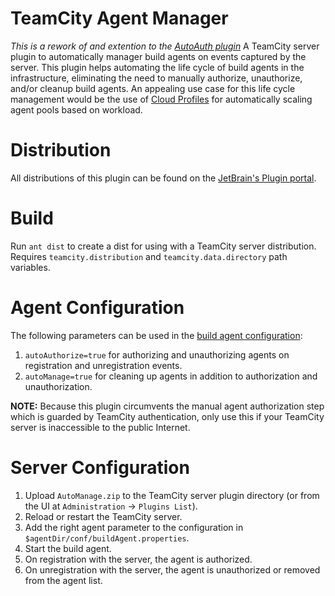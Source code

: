 # TeamCity Agent Manager

*This is a rework of and extention to the [AutoAuth plugin](https://github.com/FLGMwt/team-city-agent-auto-auth)*
A TeamCity server plugin to automatically manager build agents on events captured by the server. This plugin helps automating the life cycle of build agents in the infrastructure, eliminating the need to manually authorize, unauthorize, and/or cleanup build agents. An appealing use case for this life cycle management would be the use of [Cloud Profiles](https://www.jetbrains.com/help/teamcity/agent-cloud-profile.html) for automatically scaling agent pools based on workload.

# Distribution

All distributions of this plugin can be found on the [JetBrain's Plugin portal](https://plugins.jetbrains.com/plugin/13101-agent-manager).

# Build

Run `ant dist` to create a dist for using with a TeamCity server distribution. Requires `teamcity.distribution` and `teamcity.data.directory` path variables.

# Agent Configuration

The following parameters can be used in the [build agent configuration](https://www.jetbrains.com/help/teamcity/build-agent-configuration.html):
  1. `autoAuthorize=true` for authorizing and unauthorizing agents on registration and unregistration events.
  1. `autoManage=true` for cleaning up agents in addition to authorization and unauthorization.

**NOTE:** Because this plugin circumvents the manual agent authorization step which is guarded by TeamCity authentication, only use this if your TeamCity server is inaccessible to the public Internet. 

# Server Configuration

1. Upload `AutoManage.zip` to the TeamCity server plugin directory (or from the UI at `Administration` → `Plugins List`).
1. Reload or restart the TeamCity server.
1. Add the right agent parameter to the configuration in `$agentDir/conf/buildAgent.properties`.
1. Start the build agent.
1. On registration with the server, the agent is authorized.
1. On unregistration with the server, the agent is unauthorized or removed from the agent list.

